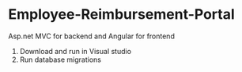 # Employee-Reimbursement-Portal
Asp.net MVC for backend and Angular for frontend

1. Download and run in Visual studio
2. Run database migrations

